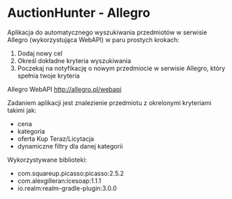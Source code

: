 # AuctionHunter - Allegro
Aplikacja do automatycznego wyszukiwania przedmiotów w serwisie Allegro (wykorzystująca WebAPI) w paru prostych krokach:  
1. Dodaj nowy cel  
2. Określ dokładne kryteria wyszukiwania  
3. Poczekaj na notyfikację o nowym przedmiocie w serwisie Allegro, który spełnia twoje kryteria  

Allegro WebAPI http://allegro.pl/webapi

Zadaniem aplikacji jest znalezienie przedmiotu z okrelonymi kryteriami takimi jak:
- cena
- kategoria
- oferta Kup Teraz/Licytacja
- dynamiczne filtry dla danej kategorii

Wykorzystywane biblioteki:
- com.squareup.picasso:picasso:2.5.2
- com.alexgilleran:icesoap:1.1.1
- io.realm:realm-gradle-plugin:3.0.0
